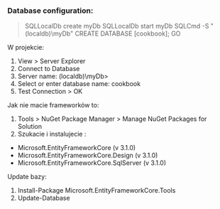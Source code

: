 ### Database configuration:
> SQLLocalDb create myDb
> SQLLocalDb start myDb
> SQLCmd -S "(localdb)\myDb"
> CREATE DATABASE [cookbook];
> GO

W projekcie: 
1. View > Server Explorer
2. Connect to Database
3. Server name: (localdb)\myDb>
4. Select or enter database name: cookbook
5. Test Connection > OK

Jak nie macie frameworków to:
1. Tools > NuGet Package Manager > Manage NuGet Packages for Solution
2. Szukacie i instalujecie :
- Microsoft.EntityFrameworkCore (v 3.1.0)
- Microsoft.EntityFrameworkCore.Design (v 3.1.0)
- Microsoft.EntityFrameworkCore.SqlServer (v 3.1.0)

Update bazy:
1. Install-Package Microsoft.EntityFrameworkCore.Tools
2. Update-Database